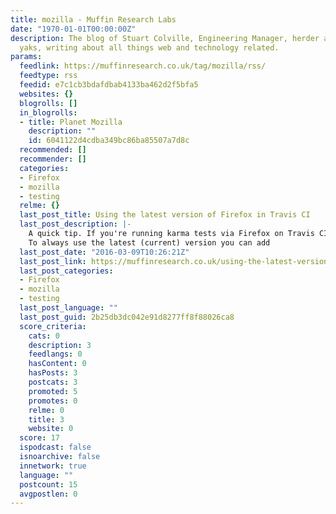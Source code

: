 ```yaml
---
title: mozilla - Muffin Research Labs
date: "1970-01-01T00:00:00Z"
description: The blog of Stuart Colville, Engineering Manager, herder and shaver of
  yaks, writing about all things web and technology related.
params:
  feedlink: https://muffinresearch.co.uk/tag/mozilla/rss/
  feedtype: rss
  feedid: e7c1cb3bdafdbab4133ba462d2f5bfa5
  websites: {}
  blogrolls: []
  in_blogrolls:
  - title: Planet Mozilla
    description: ""
    id: 6041122d4cdba349bc86ba85507a7d8c
  recommended: []
  recommender: []
  categories:
  - Firefox
  - mozilla
  - testing
  relme: {}
  last_post_title: Using the latest version of Firefox in Travis CI
  last_post_description: |-
    A quick tip. If you're running karma tests via Firefox on Travis CI by default the Firefox version used is quite old (31 at time of writing).
    To always use the latest (current) version you can add
  last_post_date: "2016-03-09T10:26:21Z"
  last_post_link: https://muffinresearch.co.uk/using-the-latest-version-of-firefox-in-travis-ci/
  last_post_categories:
  - Firefox
  - mozilla
  - testing
  last_post_language: ""
  last_post_guid: 2b25db3dc042e91d8277ff8f88026ca8
  score_criteria:
    cats: 0
    description: 3
    feedlangs: 0
    hasContent: 0
    hasPosts: 3
    postcats: 3
    promoted: 5
    promotes: 0
    relme: 0
    title: 3
    website: 0
  score: 17
  ispodcast: false
  isnoarchive: false
  innetwork: true
  language: ""
  postcount: 15
  avgpostlen: 0
---
```

